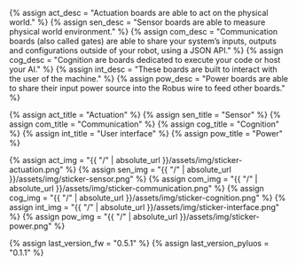 {% assign act_desc = "Actuation boards are able to act on the physical world." %}
{% assign sen_desc = "Sensor boards are able to measure physical world environment." %}
{% assign com_desc = "Communication boards (also called gates) are able to share your system’s inputs, outputs and configurations outside of your robot, using a JSON API." %}
{% assign cog_desc = "Cognition are boards dedicated to execute your code or host your AI." %}
{% assign int_desc = "These boards are built to interact with the user of the machine." %}
{% assign pow_desc = "Power boards are able to share their input power source into the Robus wire to feed other boards." %}

{% assign act_title = "Actuation" %}
{% assign sen_title = "Sensor" %}
{% assign com_title = "Communication" %}
{% assign cog_title = "Cognition" %}
{% assign int_title = "User interface" %}
{% assign pow_title = "Power" %}

{% assign act_img = "{{ "/" | absolute_url }}/assets/img/sticker-actuation.png" %}
{% assign sen_img = "{{ "/" | absolute_url }}/assets/img/sticker-sensor.png" %}
{% assign com_img = "{{ "/" | absolute_url }}/assets/img/sticker-communication.png" %}
{% assign cog_img = "{{ "/" | absolute_url }}/assets/img/sticker-cognition.png" %}
{% assign int_img = "{{ "/" | absolute_url }}/assets/img/sticker-interface.png" %}
{% assign pow_img = "{{ "/" | absolute_url }}/assets/img/sticker-power.png" %}

{% assign last_version_fw = "0.5.1" %}
{% assign last_version_pyluos = "0.1.1" %}
